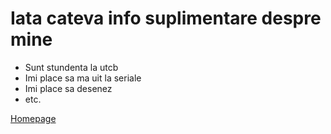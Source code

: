 # Iata cateva info suplimentare despre mine

- Sunt stundenta la utcb 
- Imi place sa ma uit la seriale
- Imi place sa desenez
- etc.

[Homepage](index.md)
